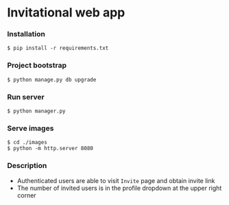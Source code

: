 # Invitational web app
### Installation
`$ pip install -r requirements.txt`

### Project bootstrap
`$ python manage.py db upgrade`

### Run server
`$ python manager.py`

### Serve images
```
$ cd ./images
$ python -m http.server 8080
```

### Description
 - Authenticated users are able to visit `Invite` page and obtain invite link
 - The number of invited users is in the profile dropdown at the upper right corner

